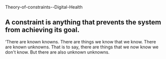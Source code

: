 Theory-of-constraints--Digital-Health

## A constraint is anything that prevents the system from achieving its goal. 

‘There are known knowns. There are things we know that we know. There are known unknowns. That is to say, there are things that we now know we don't know. But there are also unknown unknowns.
